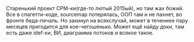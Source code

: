 Cтаренький проект СРМ-ки(где-то лютый 2015ый), но там жах божий. Все в спагетти-коде, sourcemap потерялась, ООП там и не пахнет, во фронте беда-печаль. 
Но закинул на всякслучай, может в течениее пару месяцев пригодится для кое-чегошенько.
Может ещё найду доки, там есть даже idef-ки, ВИ, диаграмма потоков и всякое такое.